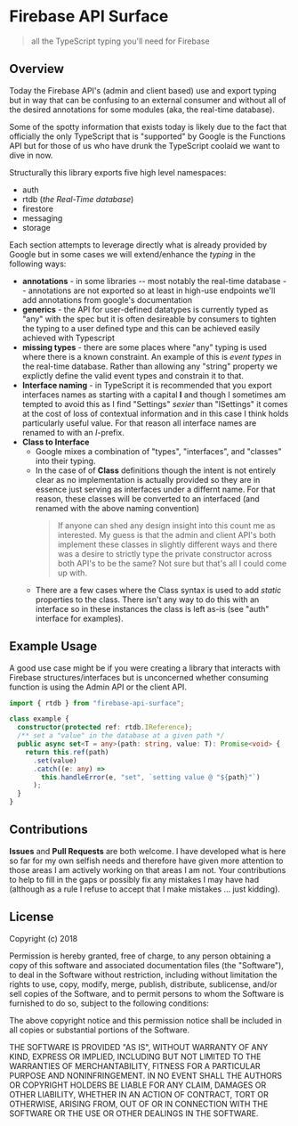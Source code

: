 # Firebase API Surface

> all the TypeScript typing you'll need for Firebase

## Overview

Today the Firebase API's (admin and client based) use and export typing but in way that can be confusing to an external consumer and without all of the desired annotations for some modules (aka, the real-time database).

Some of the spotty information that exists today is likely due to the fact that officially the only TypeScript that is "supported" by Google is the Functions API but for those of us who have drunk the TypeScript coolaid we want to dive in now.

Structurally this library exports five high level namespaces:

* auth
* rtdb (_the Real-Time database_)
* firestore
* messaging
* storage

Each section attempts to leverage directly what is already provided by Google but in some cases we will extend/enhance the _typing_ in the following ways:

* **annotations** - in some libraries -- most notably the real-time database -- annotations are not exported so at least in high-use endpoints we'll add annotations from google's documentation
* **generics** - the API for user-defined datatypes is currently typed as "any" with the spec but it is often desireable by consumers to tighten the typing to a user defined type and this can be achieved easily achieved with Typescript
* **missing types** - there are some places where "any" typing is used where there is a known constraint. An example of this is _event types_ in the real-time database. Rather than allowing any "string" property we explictly define the valid event types and constrain it to that.
* **Interface naming** - in TypeScript it is recommended that you export interfaces names as starting with a capital **I** and though I sometimes am tempted to avoid this as I find "Settings" _sexier_ than "ISettings" it comes at the cost of loss of contextual information and in this case I think holds particularly useful value. For that reason all interface names are renamed to with an _I_-prefix.
* **Class to Interface**
  * Google mixes a combination of "types", "interfaces", and "classes" into their typing.
  * In the case of of **Class** definitions though the intent is not entirely clear as no implementation is actually provided so they are in essence just serving as interfaces under a differnt name. For that reason, these classes will be converted to an interfaced (and renamed with the above naming convention)
    > If anyone can shed any design insight into this count me as interested. My guess is that the admin and client API's both implement these classes in slightly different ways and there was a desire to strictly type the private constructor across both API's to be the same? Not sure but that's all I could come up with.
  * There are a few cases where the Class syntax is used to add _static_ properties to the class. There isn't any way to do this with an interface so in these instances the class is left as-is (see "auth" interface for examples).

## Example Usage

A good use case might be if you were creating a library that interacts with Firebase structures/interfaces but is unconcerned whether consuming function is using the Admin API or the client API.

```ts
import { rtdb } from "firebase-api-surface";

class example {
  constructor(protected ref: rtdb.IReference);
  /** set a "value" in the database at a given path */
  public async set<T = any>(path: string, value: T): Promise<void> {
    return this.ref(path)
      .set(value)
      .catch((e: any) =>
        this.handleError(e, "set", `setting value @ "${path}"`)
      );
  }
}
```

## Contributions

**Issues** and **Pull Requests** are both welcome. I have developed what is here so far for my own selfish needs and therefore have given more attention to those areas I am actively working on that areas I am not. Your contributions to help to fill in the gaps or possibly fix any mistakes I may have had (although as a rule I refuse to accept that I make mistakes ... just kidding).

## License

Copyright (c) 2018

Permission is hereby granted, free of charge, to any person obtaining a copy of
this software and associated documentation files (the "Software"), to deal in
the Software without restriction, including without limitation the rights to
use, copy, modify, merge, publish, distribute, sublicense, and/or sell copies
of the Software, and to permit persons to whom the Software is furnished to do
so, subject to the following conditions:

The above copyright notice and this permission notice shall be included in all
copies or substantial portions of the Software.

THE SOFTWARE IS PROVIDED "AS IS", WITHOUT WARRANTY OF ANY KIND, EXPRESS OR
IMPLIED, INCLUDING BUT NOT LIMITED TO THE WARRANTIES OF MERCHANTABILITY,
FITNESS FOR A PARTICULAR PURPOSE AND NONINFRINGEMENT. IN NO EVENT SHALL THE
AUTHORS OR COPYRIGHT HOLDERS BE LIABLE FOR ANY CLAIM, DAMAGES OR OTHER
LIABILITY, WHETHER IN AN ACTION OF CONTRACT, TORT OR OTHERWISE, ARISING FROM,
OUT OF OR IN CONNECTION WITH THE SOFTWARE OR THE USE OR OTHER DEALINGS IN THE
SOFTWARE.
